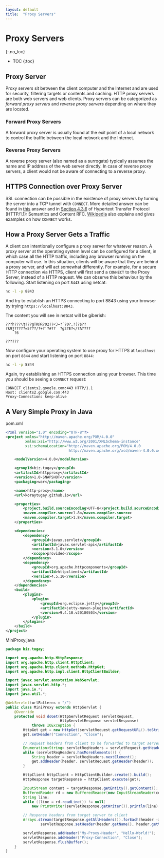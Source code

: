 ```yaml
---
layout: default
title:  "Proxy Servers"
---
```


# Proxy Servers
{:.no_toc}

* TOC
{:toc}

## Proxy Server
Proxy servers sit between the client computer and the Internet and are used for security, filtering targets or contents and caching. HTTP proxy servers are both web servers and web clients. Proxy servers can be categorized as _forward proxy servers_ and _reverse proxy servers_ depending on where they are located. 

### Forward Proxy Servers
A forward proxy server is usually found at the exit point of a local network to control the traffic between the local network and the Internet. 

### Reverse Proxy Servers
A reverse proxy server (also named as a surrogate) typically assumes the name and IP address of the web server directly. In case of reverse proxy servers, a client would not be aware of connecting to a reverse proxy. 

## HTTPS Connection over Proxy Server
SSL connection can be possible in the existence of proxy servers by turning the server into a TCP tunnel with `CONNECT`. More detailed answer can be found in [this](https://stackoverflow.com/a/40885184) answer and in [Section 4.3.6](https://tools.ietf.org/html/rfc7231#section-4.3.6) of Hypertext Transfer Protocol (HTTP/1.1): Semantics and Content RFC. [Wikipedia](https://en.wikipedia.org/wiki/HTTP_tunnel#HTTP_CONNECT_method) also explains and gives examples on how `CONNECT` works.

## How a Proxy Server Gets a Traffic
A client can intentionally configure a proxy server for whatever reason. A proxy server at the operating system level can be configured for a client, in which case all the HTTP traffic, including any browser running on the computer will use. In this situation, clients will be aware that they are behind a proxy server, and will act somewhat differently. For example, for a secure HTTP connection via HTTPS, client will first send a `CONNECT` to the Proxy Server, instead of a HTTP request. We can observe this behaviour by the following. Start listening on port `8443` using netcat:

```bash
nc -l -p 8843
``` 

And try to establish an HTTPS connecting to port 8843 using your browser by trying `https://localhost:8843`.

The content you will see in netcat will be giberish:

```plaintext
???h???\Ϡ???gTR@R?02??<J=?`?0?,?(?$??
?k9̨̩̪??????=5???/?+?'?#??  ?g3?E?</?A????
    ?6

??????
```

Now configure your operating system to use proxy for HTTPS at `localhost` on port `8844` and start listening on port `8844`:

```bash
nc -l -p 8844
```

Again, try establishing an HTTPS connection using your browser. This time you should be seeing a `CONNECT` request:

```plaintext
CONNECT clients2.google.com:443 HTTP/1.1
Host: clients2.google.com:443
Proxy-Connection: keep-alive
```

## A Very Simple Proxy in Java
pom.xml

```xml
<?xml version="1.0" encoding="UTF-8"?>
<project xmlns="http://maven.apache.org/POM/4.0.0"
         xmlns:xsi="http://www.w3.org/2001/XMLSchema-instance"
         xsi:schemaLocation="http://maven.apache.org/POM/4.0.0
                             http://maven.apache.org/xsd/maven-4.0.0.xsd">

    <modelVersion>4.0.0</modelVersion>

    <groupId>biz.tugay</groupId>
    <artifactId>httpproxy</artifactId>
    <version>1.0-SNAPSHOT</version>
    <packaging>war</packaging>

    <name>http-proxy</name>
    <url>koraytugay.github.io</url>

    <properties>
        <project.build.sourceEncoding>UTF-8</project.build.sourceEncoding>
        <maven.compiler.source>1.8</maven.compiler.source>
        <maven.compiler.target>1.8</maven.compiler.target>
    </properties>

    <dependencies>
        <dependency>
            <groupId>javax.servlet</groupId>
            <artifactId>javax.servlet-api</artifactId>
            <version>3.1.0</version>
            <scope>provided</scope>
        </dependency>
        <dependency>
            <groupId>org.apache.httpcomponents</groupId>
            <artifactId>httpclient</artifactId>
            <version>4.5.10</version>
        </dependency>
    </dependencies>
    <build>
        <plugins>
            <plugin>
                <groupId>org.eclipse.jetty</groupId>
                <artifactId>jetty-maven-plugin</artifactId>
                <version>9.4.10.v20180503</version>
            </plugin>
        </plugins>
    </build>
</project>
```

MiniProxy.java
    
```java
package biz.tugay;

import org.apache.http.HttpResponse;
import org.apache.http.client.HttpClient;
import org.apache.http.client.methods.HttpGet;
import org.apache.http.impl.client.HttpClientBuilder;

import javax.servlet.annotation.WebServlet;
import javax.servlet.http.*;
import java.io.*;
import java.util.*;

@WebServlet(urlPatterns = "/")
public class MiniProxy extends HttpServlet {
    @Override
    protected void doGet(HttpServletRequest servletRequest,
                         HttpServletResponse servletResponse)
            throws IOException {
        HttpGet get = new HttpGet(servletRequest.getRequestURL().toString());
        get.setHeader("Connection", "Close");

        // Request headers from client to be forwarded to target server
        Enumeration<String> servletReqHeaders = servletRequest.getHeaderNames();
        while (servletReqHeaders.hasMoreElements()) {
            String header = servletReqHeaders.nextElement();
            get.addHeader(header, servletRequest.getHeader(header));
        }

        HttpClient httpClient = HttpClientBuilder.create().build();
        HttpResponse targetResponse = httpClient.execute(get);

        InputStream content = targetResponse.getEntity().getContent();
        BufferedReader rd = new BufferedReader(new InputStreamReader(content));
        String line;
        while ((line = rd.readLine()) != null)
            new PrintWriter(servletResponse.getWriter()).println(line);

        // Response headers from target server to client
        Arrays.stream(targetResponse.getAllHeaders()).forEach(header ->
                servletResponse.setHeader(header.getName(), header.getValue()));

        servletResponse.addHeader("My-Proxy-Header", "Hello-World!");
        servletResponse.addHeader("Proxy-Connection", "Close");
        servletResponse.flushBuffer();
    }
}
```